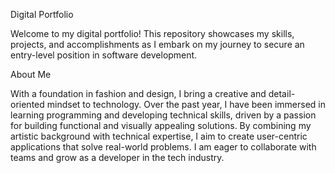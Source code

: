 Digital Portfolio

Welcome to my digital portfolio! This repository showcases my skills, projects, and accomplishments as I embark on my journey to secure an entry-level position in software development.

About Me

With a foundation in fashion and design, I bring a creative and detail-oriented mindset to technology. Over the past year, I have been immersed in learning programming and developing technical skills, driven by a passion for building functional and visually appealing solutions. By combining my artistic background with technical expertise, I aim to create user-centric applications that solve real-world problems. I am eager to collaborate with teams and grow as a developer in the tech industry.
